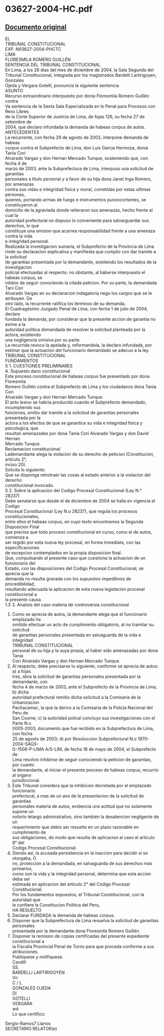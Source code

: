 
03627-2004-HC.pdf
=================
  
[Documento original](https://tc.gob.pe/jurisprudencia/2006/03627-2004-HC.pdf)  
---  
EL  
TRIBUNAL CONSTITUCIONAL  
EXP. N93627-2004-PHCTC  
LIMA  
FLORESMILA ROMERO GUILLÉN  
SENTENCIA DEL TRIBUNAL CONSTITUCIONAL  
En Lima, a los 28 dias del mes de diciembre de 2004, la Sala Segunda del  
Tribunal Constitucional, integrada por los magistrados Bardelli Lartirigoyen, Gonzales  
Ojeda y Vergara Gotelli, pronuncia la siguiente sentencia  
ASUNTO  
Recurso extraordinario interpuesto por donia Floresmila Romero Guillén contra  
Va sentencia de la Sexta Sala Especializada en lo Penal para Procesos con Reos Libres  
de la Corte Superior de Justicia de Lima, de fojas 126, su fecha 27 de setiembre de  
2004, que declaro infundada la demanda de habeas corpus de autos.  
ANTECEDENTES  
La recurrente, con fecha 29 de agosto de 2003, interpone demanda de habeas  
corpus contra el Subprefecto de Lima, don Luis Garcia Hermoza, donia Tania Cori  
Alvarado Vargas y don Hernan Mercado Tunque, sosteniendo que, con fecha 4 de  
marzo de 2003, ante la Subprefectura de Lima, interpuso una solicitud de garantias  
personales a titulo personal y a favor de su hija dona Janet Inga Romero, por amenazas  
contra sus vidas e integridad fisica y moral, cometidas por estas ultimas personas,  
quienes, portando armas de fuego e instrumentos punzocortantes, se constituyeron al  
domicilio de la agraviada donde reiteraron sus amenazas, hecho frente al cual la  
autoridad prefectural no dispuso lo conveniente para salvarguardar sus derechos, lo que  
constituye una omision que acarrea responsabilidad frente a una amenaza contra la vida  
e integridad personal.  
Realizada la investigacion sumaria, el Subprefecto de la Provincia de Lima  
rinde su declaracion explicativa y manifiesta que cumplio con dar tramite a la solicitud  
de garantias presentada por la demandante, existiendo los resultados de la investigacion  
policial efectuadas al respecto; no obstante, al haberse interpuesto el habeas corpus, se  
inhibio de seguir conociendo la citada peticion. Por su parte, la demandada Tani Cori  
Alvarado Vargas en su declaracion indagatoria nego los cargos que se le atribuyen. De  
otro lado, la recurrente ratifica los términos de su demanda.  
El Cuadragésimo Juzgado Penal de Lima, con fecha 1 de julio de 2004, declaro  
fundada la demanda, por considerar que la presente accion de garantia no exime a la  
autoridad politica demandada de resolver la solicitud planteada por la actora, existiendo  
una negligencia omisiva por su parte.  
La recurrida revoco la apelada y, reformandola, la declaro infundada, por  
estimar que la actuacion del funcionario demandado se adecuo a la ley.  
TRIBUNAL CONSTITUCIONAL  
FUNDAMENTOS  
S 1. CUESTIONES PRELIMINARES  
A. Supuesto dano constitucional  
Este proceso constitucional de habeas corpus fue presentado por dona Floresmila  
Romero Guillén contra el Subprefecto de Lima y los ciudadanos dona Tania Cori  
Alvarado Vargas y don Hernan Mercado Tunque.  
El acto lesivo se habria producido cuando el Subprefecto demandado, incumpliendo sus  
funciones, omitio dar tramite a la solicitud de garantias personales presentada por la  
actora a los efectos de que se garantice su vida e integridad fisica y psicologica, que  
resultan amenazadas por dona Tania Cori Alvarado Vargas y don David Hernan  
Mercado Tunque.  
Reclamacion constitucional  
Lademandante alega la violacion de su derecho de peticion (Constitucion, articulo 2°,  
inciso 20).  
Solicita lo siguiente:  
Que se disponga retrotraer las cosas al estado anterior a la violacion del derecho  
constitucional invocado.  
S 2. Sobre la aplicacion del Codigo Procesal Constitucional (Ley N.°  
28237)  
Debe senalarse que desde el de diciembre de 2004 se halla en vigencia el Codigo  
Procesal Constitucional (Ley N.o 28237), que regula los procesos constitucionales,  
entre ellos el habeas corpus, en cuyo texto encontramos la Segunda Disposicion Final  
que precisa que todo proceso constitucional en curso, como el de autos, comienza a  
ser regido por esta nueva ley procesal, en forma inmediata, con las especificaciones  
de excepcion contemplados en la propia disposicion final.  
Que, compulsando el presente caso que cuestiona la actuacion de un funcionario del  
Estado, con las disposiciones del Codigo Procesal Constitucional, se aprecia que la  
demanda no resulta gravada con los supuestos impeditivos de procedibilidad,  
resultando adecuada la aplicacion de esta nueva legislacion procesal constitucional a  
la presente causa.  
1.S 3. Analisis del caso materia de controversia constitucional  
1. Como se aprecia de autos, la demandante alega que el funcionario emplazado ha  
omitido efectuar un acto de cumplimiento obligatorio, al no tramitar su solicitud  
de garantias personales presentada en salvaguarda de la vida e integridad  
TRIBUNAL CONSTITUCIONAL  
personal de su hija y la suya propia, al haber sido amenazadas por dona Tania  
Cori Alvarado Vargas y don Hernan Mercado Tunque.  
2. Al respecto, debe precisarse lo siguiente, conforme se aprecia de autos: a) a fojas  
tres, obra la solicitud de garantias personales presentada por la demandante, con  
fecha 4 de marzo de 2003, ante el Subprefecto de la Provincia de Lima; b) dicha  
autoridad prefectural remitio dicha solicitud a la Comisaria de la Urbanizacion  
Pachacamac, la que la derivo a la Comisaria de la Policia Nacional del Peru de  
San Cosme; c) la autoridad polical concluyo sus investigaciones con el Parte N.o  
0005-2003, documento que fue recibido en la Subprefectura de Lima, con fecha  
25 de agosto de 2003; d) por Resoluccion Subprefectural N.o 1970-2004-SAGS-  
G-1508-P-LIMA A/S-LIM, de fecha 18 de mayo de 2004, el Subprefecto de  
Lima resolvio inhibirse de seguir conociendo la peticion de garantias, por cuanto  
la demandante, al iniciar el presente proceso de habeas corpus, recurrio al organo  
jurisdiccional.  
3. Este Tribunal considera que la inhibicion decretada por el emplazado funcionario  
prefectural, a mas de un ano de la presentacion de la solicitud de garantias  
personales materia de autos, evidencia una actitud que no solamente supone un  
notorio letargo administrativo, sino también la desatencion negligente de un  
requerimiento que debio ser resuelto en un plazo razonable en cumplimiento de  
sus obligaciones, de modo que resulta de aplicacion al caso el articulo 8° del  
Codigo Procesal Constitucional.  
4. Siendo asi, la acusada persistencia en la inaccion para decidir si se otorgaba, O  
no, proteccion a la demandada, en salvaguarda de sus derechos mas primarios,  
como son la vida y la integridad personal, determina que esta accion deba ser  
estimada en aplicacion del articulo 2° del Codigo Procesal Constitucional.  
Por los fundamentos expuestos, el Tribunal Constitucional, con la autoridad que  
le confiere la Constitucion Politica del Peru,  
HA RESUELTO  
1. Declarar FUNDADA la demanda de habeas corpus.  
2. Disponer que la Subprefectura de Lima resuelva la solicitud de garantias personales  
presentada por la demandante dona Floresmila Romero Guillén.  
3. Disponer la remision de copias certificadas del presente expediente constitucional a  
la Fiscalia Provincial Penal de Turno para que proceda conforme a sus atribuciones.  
Publiquese y notifiquese.  
Cavdill  
SS.  
BARDELLI LARTIRIGOYEN  
Vn  
C / L  
GONZALES OJEDA  
Dl  
GOTELLI  
VERGARA  
wd  
Lo que certifico:  
  
Sergio-Ramos7 Llanos  
SECRETARIO RELATOR(e)